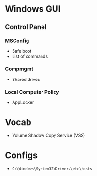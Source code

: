 # Windows GUI

## Control Panel
### MSConfig

- Safe boot
- List of commands

### Compmgmt

- Shared drives

### Local Computer Policy
- AppLocker


# Vocab
- Volume Shadow Copy Service (VSS)
# Configs
- `C:\Windows\System32\Drivers\etc\hosts`